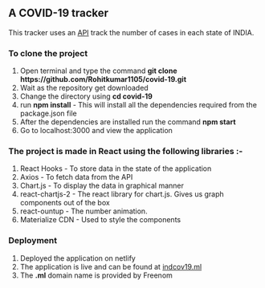 <h2><b>A COVID-19 tracker</b></h2>
<p>This tracker uses an <a href="https://github.com/amodm/api-covid19-in">API</a> track the number of cases in each state of INDIA.</p>

<h3>To clone the project</h3>
<ol>
    <li>Open terminal and type the command <strong>git clone https://github.com/Rohitkumar1105/covid-19.git</strong></li>
    <li>Wait as the repository get downloaded</li>
    <li>Change the directory using <strong>cd covid-19</strong></li>
    <li>run <strong>npm install</strong> - This will install all the dependencies required from the package.json file</li>
    <li>After the dependencies are installed run the command <strong>npm start</strong></li>
    <li>Go to localhost:3000 and view the application</li>
</ol>

<h3>The project is made in React using the following libraries :-</h3>
<ol>
    <li>React Hooks - To store data in the state of the application</li>
    <li>Axios - To fetch data from the API</li>
    <li>Chart.js - To display the data in graphical manner</li>
    <li>react-chartjs-2 - The react library for chart.js. Gives us graph components out of the box</li>
    <li>react-ountup - The number animation.</li>
    <li>Materialize CDN - Used to style the components</li>
</ol>

<h3>Deployment</h3>
<ol>
    <li>Deployed the application on netlify</li>
    <li>The application is live and can be found at <a href="https://indcov19.ml" target="_blank">indcov19.ml</a></li>
    <li>The <b>.ml</b> domain name is provided by Freenom</li>
</ol>



